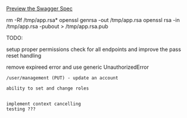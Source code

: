 [Preview the Swagger Spec](http://petstore.swagger.io/?url=https://raw.githubusercontent.com/choicehealth/user-service/master/swagger.yaml)

rm -Rf /tmp/app.rsa*
openssl genrsa -out /tmp/app.rsa
openssl rsa -in /tmp/app.rsa -pubout > /tmp/app.rsa.pub


TODO:

setup proper permissions check for all endpoints and improve the pass reset handling

remove expireed error and use generic UnauthorizedError

	/user/management (PUT) - update an account

	ability to set and change roles


	implement context cancelling
	testing ???
